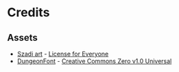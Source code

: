 # Credits

## Assets

- [Szadi art](https://szadiart.itch.io) - [License for Everyone](licenses/Szadi_Art_License.txt)
- [DungeonFont](https://vrtxrry.itch.io/dungeonfont) - [Creative Commons Zero v1.0 Universal](licenses/Creative_Commons_Zero_v1_Universal.txt)
